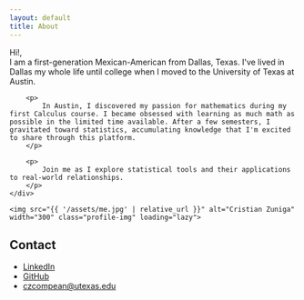 ```yaml
---
layout: default
title: About
---
```


<div class="content-wrapper">
    <div class="text-content">
        <p>Hi!,
            <br>
            I am a first-generation Mexican-American from Dallas, Texas. I've lived in Dallas my whole life until college when I moved to the University of Texas at Austin.
        </p>
        
        <p>
            In Austin, I discovered my passion for mathematics during my first Calculus course. I became obsessed with learning as much math as possible in the limited time available. After a few semesters, I gravitated toward statistics, accumulating knowledge that I'm excited to share through this platform.
        </p>
        
        <p>
            Join me as I explore statistical tools and their applications to real-world relationships.
        </p>
    </div>
    
    <img src="{{ '/assets/me.jpg' | relative_url }}" alt="Cristian Zuniga" width="300" class="profile-img" loading="lazy">
</div>

<section class="contact-section">
    <h2>Contact</h2>
    <ul class="contact-links">
        <li><a href="https://linkedin.com/in/cristianzcompean" target="_blank" rel="noopener">LinkedIn</a></li>
        <li><a href="https://github.com/zunzun08" target="_blank" rel="noopener">GitHub</a></li>
        <li><a href="mailto:czcompean@utexas.edu">czcompean@utexas.edu</a></li>
    </ul>
</section>
